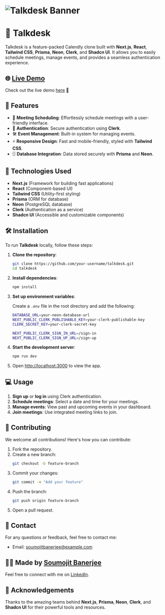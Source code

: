 # ![Talkdesk Banner](https://your-banner-link.com/banner-image.png)

# 🚀 Talkdesk

Talkdesk is a feature-packed Calendly clone built with **Next.js**, **React**, **Tailwind CSS**, **Prisma**, **Neon**, **Clerk**, and **Shadcn UI**. It allows you to easily schedule meetings, manage events, and provides a seamless authentication experience.

## 🌐 [Live Demo](https://talkdesk-demo.com) 

Check out the live demo [here](https://talkdesk-demo.com) 🎉

## 🚩 Features

- 📅 **Meeting Scheduling**: Effortlessly schedule meetings with a user-friendly interface.
- 🔐 **Authentication**: Secure authentication using **Clerk**.
- 🛠️ **Event Management**: Built-in system for managing events.
- ⚡ **Responsive Design**: Fast and mobile-friendly, styled with **Tailwind CSS**.
- 🗄️ **Database Integration**: Data stored securely with **Prisma** and **Neon**.

## 📑 Technologies Used

- **Next.js** (Framework for building fast applications)
- **React** (Component-based UI)
- **Tailwind CSS** (Utility-first styling)
- **Prisma** (ORM for database)
- **Neon** (PostgreSQL database)
- **Clerk** (Authentication as a service)
- **Shadcn UI** (Accessible and customizable components)

## 🛠️ Installation

To run **Talkdesk** locally, follow these steps:

1. **Clone the repository**:
    ```bash
    git clone https://github.com/your-username/talkdesk.git
    cd talkdesk
    ```

2. **Install dependencies**:
    ```bash
    npm install
    ```

3. **Set up environment variables**:

    Create a `.env` file in the root directory and add the following:

    ```bash
    DATABASE_URL=your-neon-database-url
    NEXT_PUBLIC_CLERK_PUBLISHABLE_KEY=your-clerk-publishable-key
    CLERK_SECRET_KEY=your-clerk-secret-key

    NEXT_PUBLIC_CLERK_SIGN_IN_URL=/sign-in
    NEXT_PUBLIC_CLERK_SIGN_UP_URL=/sign-up
    ```

4. **Start the development server**:
    ```bash
    npm run dev
    ```

5. Open [http://localhost:3000](http://localhost:3000) to view the app.

## 💻 Usage

1. **Sign up** or **log in** using Clerk authentication.
2. **Schedule meetings**: Select a date and time for your meetings.
3. **Manage events**: View past and upcoming events in your dashboard.
4. **Join meetings**: Use integrated meeting links to join.

## 💬 Contributing

We welcome all contributions! Here's how you can contribute:

1. Fork the repository.
2. Create a new branch:
    ```bash
    git checkout -b feature-branch
    ```
3. Commit your changes:
    ```bash
    git commit -m "Add your feature"
    ```
4. Push the branch:
    ```bash
    git push origin feature-branch
    ```
5. Open a pull request.

## 📧 Contact

For any questions or feedback, feel free to contact me:

- Email: [soumojitbanerjee@example.com](mailto:soumojitbanerjee22@gmail.com)

## 👨‍💻 Made by [Soumojit Banerjee]([https://www.linkedin.com/in/soumojit-banerjee-123456/](https://www.linkedin.com/in/soumojit-banerjee-4914b3228/))

Feel free to connect with me on [LinkedIn]([https://www.linkedin.com/in/soumojit-banerjee-123456/](https://www.linkedin.com/in/soumojit-banerjee-4914b3228/)).

## 🙏 Acknowledgements

Thanks to the amazing teams behind **Next.js**, **Prisma**, **Neon**, **Clerk**, and **Shadcn UI** for their powerful tools and resources.
